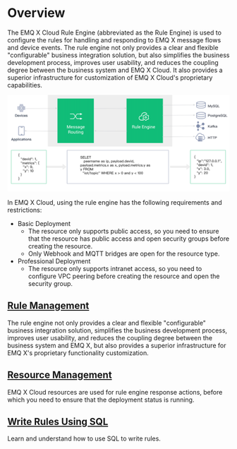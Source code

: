 # Overview

The EMQ X Cloud Rule Engine (abbreviated as the Rule Engine) is used to configure the rules for handling and responding to EMQ X message flows and device events. The rule engine not only provides a clear and flexible "configurable" business integration solution, but also simplifies the business development process, improves user usability, and reduces the coupling degree between the business system and EMQ X Cloud. It also provides a superior infrastructure for customization of EMQ X Cloud's proprietary capabilities.

![rule_engine](../rule_engine/_assets/rule_engine.png)

In EMQ X Cloud, using the rule engine has the following requirements and restrictions:

- Basic Deployment
    - The resource only supports public access, so you need to ensure that the resource has public access and open security groups before creating the resource.
    - Only Webhook and MQTT bridges are open for the resource type.
- Professional Deployment
    - The resource only supports intranet access, so you need to configure VPC peering before creating the resource and open the security group.


## [Rule Management](../rule_engine/rule.md)

The rule engine not only provides a clear and flexible "configurable" business integration solution, simplifies the business development process, improves user usability, and reduces the coupling degree between the business system and EMQ X, but also provides a superior infrastructure for EMQ X's proprietary functionality customization.

## [Resource Management](../rule_engine/resource.md)

EMQ X Cloud resources are used for rule engine response actions, before which you need to ensure that the deployment status is running.

## [Write Rules Using SQL](https://docs.emqx.io/en/broker/v4.3/rule/rule-engine.html#sql-statement)

Learn and understand how to use SQL to write rules.